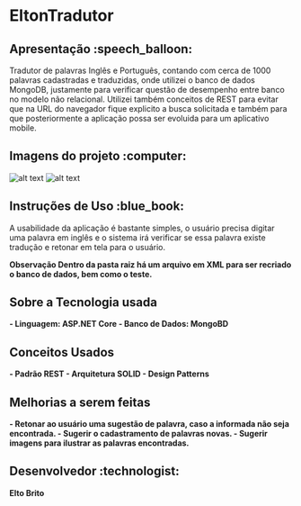 # EltonTradutor

<h2>Apresentação  :speech_balloon:</h2> 
Tradutor de palavras Inglês e Português, contando com cerca de 1000 palavras cadastradas e traduzidas, onde utilizei o banco de dados MongoDB, justamente
para verificar questão de desempenho entre banco no modelo não relacional. 
Utilizei também conceitos de REST para evitar que na URL do navegador fique explicito a busca solicitada e também para que posteriormente a aplicação possa
ser evoluida para um aplicativo mobile.

<h2>Imagens do projeto :computer:</h2> 

![alt text](https://github.com/eltonbrcunha/EltonTradutor/blob/main/002_Web.jpg)
![alt text](https://github.com/eltonbrcunha/EltonTradutor/blob/main/001_MongoDB.png)

<h2>Instruções de Uso :blue_book:</h2>
A usabilidade da aplicação é bastante simples, o usuário precisa digitar uma palavra em inglês e o sistema irá verificar se essa palavra existe tradução
e retonar em tela para o usuário.


<b>Observação<b> 
Dentro da pasta raiz há um arquivo em XML para ser recriado o banco de dados, bem como o teste.

<h2>Sobre a Tecnologia usada</h2>
- Linguagem: ASP.NET Core
- Banco de Dados: MongoBD

<h2>Conceitos Usados</h2>
- Padrão REST
- Arquitetura SOLID
- Design Patterns

<h2>Melhorias a serem feitas</h2>
- Retonar ao usuário uma sugestão de palavra, caso a informada não seja encontrada.
- Sugerir o cadastramento de palavras novas.
- Sugerir imagens para ilustrar as palavras encontradas.

<h2> Desenvolvedor :technologist:</h2>
Elto Brito
